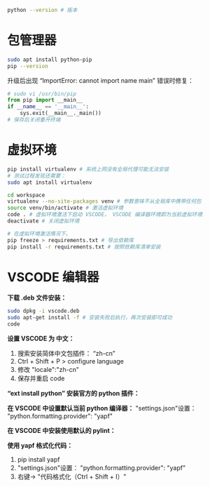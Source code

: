 
```bash
python --version # 版本
```

# 包管理器

```bash
sudo apt install python-pip
pip --version
```

升级后出现 “ImportError: cannot import name main” 错误时修复：

```py
# sudo vi /usr/bin/pip 
from pip import __main__
if __name__ == '__main__':
    sys.exit(__main__._main())
# 保存后关闭重开终端
```

# 虚拟环境

```bash
pip install virtualenv # 系统上网没有全局代理可能无法安装
# 测试过程发现还需要：
sudo apt install virtualenv
```

```bash
cd workspace
virtualenv --no-site-packages venv # 参数意味不从全局库中携带任何包
source venv/bin/activate # 激活虚拟环境
code . # 虚拟环境激活下启动 VSCODE， VSCODE 编译器环境即为当前虚拟环境
deactivate # 关闭虚拟环境
```

```bash
# 在虚拟环境激活情况下。
pip freeze > requirements.txt # 导出依赖库
pip install -r requirements.txt # 按照依赖库清单安装
```

# VSCODE 编辑器

__下载 .deb 文件安装：__

```bash
sudo dpkg -i vscode.deb
sudo apt-get install -f # 安装失败后执行，再次安装即可成功
code
```

__设置 VSCODE 为 中文：__

1. 搜索安装简体中文包插件： “zh-cn”
2. Ctrl + Shift + P > configure language
3. 修改 "locale":"zh-cn"
4. 保存并重启 code

__“ext install python” 安装官方的 python 插件：__

__在 VSCODE 中设置默认当前 python 编译器：__
"settings.json"设置： "python.formatting.provider": "yapf"


__在 VSCODE 中安装使用默认的 pylint：__

__使用 yapf 格式化代码：__

1. pip install yapf
2. "settings.json"设置： "python.formatting.provider": "yapf"
3. 右键-> "代码格式化（Ctrl + Shift + I）" 
